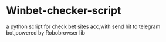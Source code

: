 # Winbet-checker-script

a python script for check bet sites acc,with send hit to telegram bot,powered by Robobrowser lib
